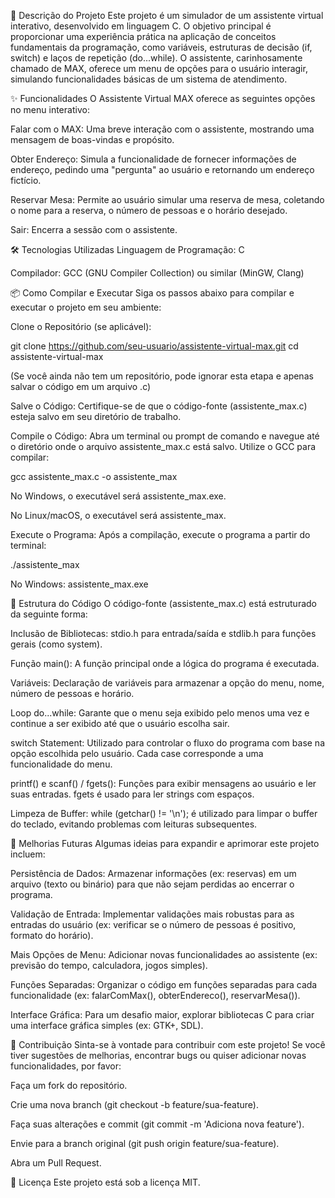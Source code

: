 
🚀 Descrição do Projeto
Este projeto é um simulador de um assistente virtual interativo, desenvolvido em linguagem C. O objetivo principal é proporcionar uma experiência prática na aplicação de conceitos fundamentais da programação, como variáveis, estruturas de decisão (if, switch) e laços de repetição (do...while). O assistente, carinhosamente chamado de MAX, oferece um menu de opções para o usuário interagir, simulando funcionalidades básicas de um sistema de atendimento.

✨ Funcionalidades
O Assistente Virtual MAX oferece as seguintes opções no menu interativo:

Falar com o MAX: Uma breve interação com o assistente, mostrando uma mensagem de boas-vindas e propósito.

Obter Endereço: Simula a funcionalidade de fornecer informações de endereço, pedindo uma "pergunta" ao usuário e retornando um endereço fictício.

Reservar Mesa: Permite ao usuário simular uma reserva de mesa, coletando o nome para a reserva, o número de pessoas e o horário desejado.

Sair: Encerra a sessão com o assistente.

🛠️ Tecnologias Utilizadas
Linguagem de Programação: C

Compilador: GCC (GNU Compiler Collection) ou similar (MinGW, Clang)

📦 Como Compilar e Executar
Siga os passos abaixo para compilar e executar o projeto em seu ambiente:

Clone o Repositório (se aplicável):

git clone https://github.com/seu-usuario/assistente-virtual-max.git
cd assistente-virtual-max

(Se você ainda não tem um repositório, pode ignorar esta etapa e apenas salvar o código em um arquivo .c)

Salve o Código:
Certifique-se de que o código-fonte (assistente_max.c) esteja salvo em seu diretório de trabalho.

Compile o Código:
Abra um terminal ou prompt de comando e navegue até o diretório onde o arquivo assistente_max.c está salvo. Utilize o GCC para compilar:

gcc assistente_max.c -o assistente_max

No Windows, o executável será assistente_max.exe.

No Linux/macOS, o executável será assistente_max.

Execute o Programa:
Após a compilação, execute o programa a partir do terminal:

./assistente_max

No Windows: assistente_max.exe

📂 Estrutura do Código
O código-fonte (assistente_max.c) está estruturado da seguinte forma:

Inclusão de Bibliotecas: stdio.h para entrada/saída e stdlib.h para funções gerais (como system).

Função main(): A função principal onde a lógica do programa é executada.

Variáveis: Declaração de variáveis para armazenar a opção do menu, nome, número de pessoas e horário.

Loop do...while: Garante que o menu seja exibido pelo menos uma vez e continue a ser exibido até que o usuário escolha sair.

switch Statement: Utilizado para controlar o fluxo do programa com base na opção escolhida pelo usuário. Cada case corresponde a uma funcionalidade do menu.

printf() e scanf() / fgets(): Funções para exibir mensagens ao usuário e ler suas entradas. fgets é usado para ler strings com espaços.

Limpeza de Buffer: while (getchar() != '\n'); é utilizado para limpar o buffer do teclado, evitando problemas com leituras subsequentes.

🚀 Melhorias Futuras
Algumas ideias para expandir e aprimorar este projeto incluem:

Persistência de Dados: Armazenar informações (ex: reservas) em um arquivo (texto ou binário) para que não sejam perdidas ao encerrar o programa.

Validação de Entrada: Implementar validações mais robustas para as entradas do usuário (ex: verificar se o número de pessoas é positivo, formato do horário).

Mais Opções de Menu: Adicionar novas funcionalidades ao assistente (ex: previsão do tempo, calculadora, jogos simples).

Funções Separadas: Organizar o código em funções separadas para cada funcionalidade (ex: falarComMax(), obterEndereco(), reservarMesa()).

Interface Gráfica: Para um desafio maior, explorar bibliotecas C para criar uma interface gráfica simples (ex: GTK+, SDL).

🤝 Contribuição
Sinta-se à vontade para contribuir com este projeto! Se você tiver sugestões de melhorias, encontrar bugs ou quiser adicionar novas funcionalidades, por favor:

Faça um fork do repositório.

Crie uma nova branch (git checkout -b feature/sua-feature).

Faça suas alterações e commit (git commit -m 'Adiciona nova feature').

Envie para a branch original (git push origin feature/sua-feature).

Abra um Pull Request.

📄 Licença
Este projeto está sob a licença MIT. 


